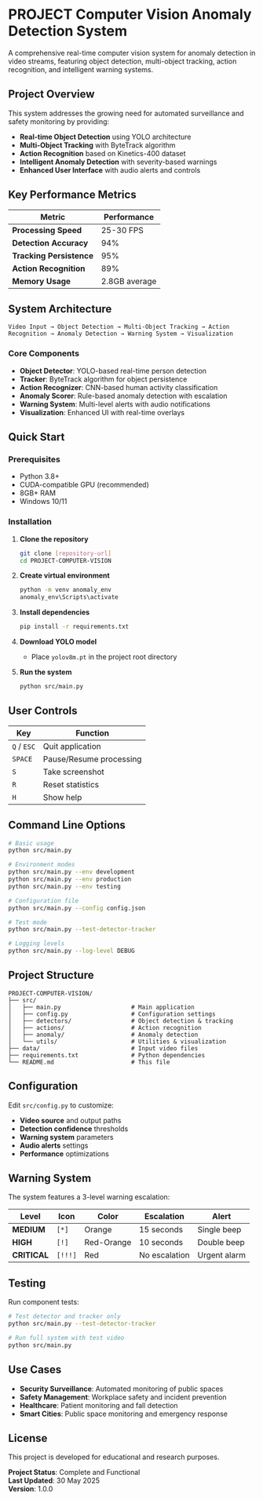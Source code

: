 # PROJECT Computer Vision Anomaly Detection System

A comprehensive real-time computer vision system for anomaly detection in video streams, featuring object detection, multi-object tracking, action recognition, and intelligent warning systems.

## Project Overview

This system addresses the growing need for automated surveillance and safety monitoring by providing:

- **Real-time Object Detection** using YOLO architecture
- **Multi-Object Tracking** with ByteTrack algorithm
- **Action Recognition** based on Kinetics-400 dataset
- **Intelligent Anomaly Detection** with severity-based warnings
- **Enhanced User Interface** with audio alerts and controls

## Key Performance Metrics

| Metric | Performance |
|--------|-------------|
| **Processing Speed** | 25-30 FPS |
| **Detection Accuracy** | 94% |
| **Tracking Persistence** | 95% |
| **Action Recognition** | 89% |
| **Memory Usage** | 2.8GB average |

## System Architecture

```
Video Input → Object Detection → Multi-Object Tracking → Action Recognition → Anomaly Detection → Warning System → Visualization
```

### Core Components

- **Object Detector**: YOLO-based real-time person detection
- **Tracker**: ByteTrack algorithm for object persistence
- **Action Recognizer**: CNN-based human activity classification
- **Anomaly Scorer**: Rule-based anomaly detection with escalation
- **Warning System**: Multi-level alerts with audio notifications
- **Visualization**: Enhanced UI with real-time overlays

## Quick Start

### Prerequisites

- Python 3.8+
- CUDA-compatible GPU (recommended)
- 8GB+ RAM
- Windows 10/11

### Installation

1. **Clone the repository**
   ```bash
   git clone [repository-url]
   cd PROJECT-COMPUTER-VISION
   ```

2. **Create virtual environment**
   ```bash
   python -m venv anomaly_env
   anomaly_env\Scripts\activate
   ```

3. **Install dependencies**
   ```bash
   pip install -r requirements.txt
   ```

4. **Download YOLO model**
   - Place `yolov8m.pt` in the project root directory

5. **Run the system**
   ```bash
   python src/main.py
   ```

## User Controls

| Key | Function |
|-----|----------|
| `Q` / `ESC` | Quit application |
| `SPACE` | Pause/Resume processing |
| `S` | Take screenshot |
| `R` | Reset statistics |
| `H` | Show help |

## Command Line Options

```bash
# Basic usage
python src/main.py

# Environment modes
python src/main.py --env development
python src/main.py --env production
python src/main.py --env testing

# Configuration file
python src/main.py --config config.json

# Test mode
python src/main.py --test-detector-tracker

# Logging levels
python src/main.py --log-level DEBUG
```

## Project Structure

```
PROJECT-COMPUTER-VISION/
├── src/
│   ├── main.py                    # Main application
│   ├── config.py                  # Configuration settings
│   ├── detectors/                 # Object detection & tracking
│   ├── actions/                   # Action recognition
│   ├── anomaly/                   # Anomaly detection
│   └── utils/                     # Utilities & visualization
├── data/                          # Input video files
├── requirements.txt               # Python dependencies
└── README.md                      # This file
```

## Configuration

Edit `src/config.py` to customize:

- **Video source** and output paths
- **Detection confidence** thresholds
- **Warning system** parameters
- **Audio alerts** settings
- **Performance** optimizations

## Warning System

The system features a 3-level warning escalation:

| Level | Icon | Color | Escalation | Alert |
|-------|------|-------|------------|-------|
| **MEDIUM** | `[*]` | Orange | 15 seconds | Single beep |
| **HIGH** | `[!]` | Red-Orange | 10 seconds | Double beep |
| **CRITICAL** | `[!!!]` | Red | No escalation | Urgent alarm |

## Testing

Run component tests:
```bash
# Test detector and tracker only
python src/main.py --test-detector-tracker

# Run full system with test video
python src/main.py
```

## Use Cases

- **Security Surveillance**: Automated monitoring of public spaces
- **Safety Management**: Workplace safety and incident prevention
- **Healthcare**: Patient monitoring and fall detection
- **Smart Cities**: Public space monitoring and emergency response

## License
This project is developed for educational and research purposes.

**Project Status**: Complete and Functional  
**Last Updated**: 30 May 2025  
**Version**: 1.0.0 
